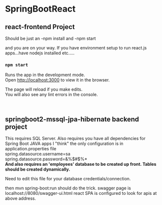 # SpringBootReact


## react-frontend Project

Should be just an 
-npm install and
-npm start

and you are on your way. If you have environment setup to run react.js apps...have nodejs installed etc.....


### `npm start`

Runs the app in the development mode.<br />
Open [http://localhost:3000](http://localhost:3000) to view it in the browser.

The page will reload if you make edits.<br />
You will also see any lint errors in the console.


<br>

## springboot2-mssql-jpa-hibernate backend project

This requires SQL Server.
Also requires you have all dependencies for Spring Boot JAVA apps
I "think" the only configuration is in application.properties file<br>
spring.datasource.username=sa<br>
spring.datasource.password=&%$#$%*<br>
<strong>And also requires an 'employees' database to be created up front. Tables should be created dynamically.</strong>

Need to edit this file for your database credentials/connection.

then mvn spring-boot:run should do the trick.
swagger page is localhost://8080/swagger-ui.html
react SPA is configured to look for apis at above address.







